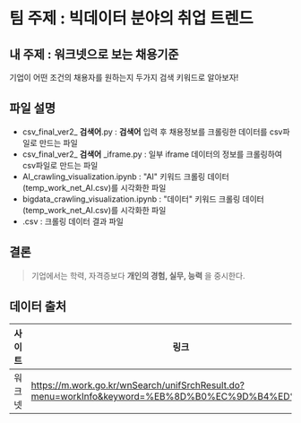 # 팀 주제 : 빅데이터 분야의 취업 트렌드
## 내 주제 : 워크넷으로 보는 채용기준
기업이 어떤 조건의 채용자를 원하는지 두가지 검색 키워드로 알아보자!

## 파일 설명
- csv_final_ver2_ __검색어__.py : __검색어__ 입력 후 채용정보를 크롤링한 데이터를 csv파일로 만드는 파일
- csv_final_ver2_ __검색어__ _iframe.py : 일부 iframe 데이터의 정보를 크롤링하여 csv파일로 만드는 파일 
- AI_crawling_visualization.ipynb : "AI" 키워드 크롤링 데이터(temp_work_net_AI.csv)를 시각화한 파일 
- bigdata_crawling_visualization.ipynb : "데이터" 키워드 크롤링 데이터(temp_work_net_AI.csv)를 시각화한 파일 
- .csv : 크롤링 데이터 결과 파일 

## 결론
> 기업에서는 학력, 자격증보다 __개인의 경험, 실무, 능력__ 을 중시한다. 

## 데이터 출처
|사이트|링크|
|------|---|
|워크넷|https://m.work.go.kr/wnSearch/unifSrchResult.do?menu=workInfo&keyword=%EB%8D%B0%EC%9D%B4%ED%84%B0|
